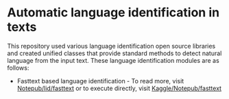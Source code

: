 # Automatic language identification in texts
This repository used various language identification open source libraries and created unified classes that provide standard methods to detect natural language from the input text. These language identification modules are as follows:
* Fasttext based language identification - To read more, visit [Notepub/lid/fasttext](https://notepub.io/notes/artificial-intelligence/speech-and-language-processing/language-identification/lid-using-fasttext-python-package/) or to execute directly, visit [Kaggle/Notepub/fasttext](https://www.kaggle.com/notepub/notebook3ed346aef5)
